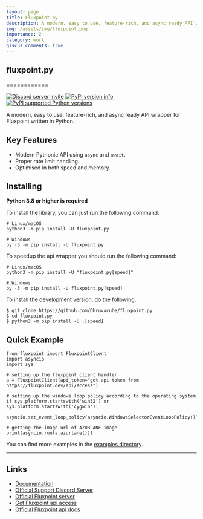 ```yaml
---
layout: page
title: Fluxpoint.py
description: A modern, easy to use, feature-rich, and async ready API wrapper for Fluxpoint written in Python.
img: /assets/img/fluxpoint.png
importance: 2
category: work
giscus_comments: true
---
```


## fluxpoint.py

============

[![Discord server invite](https://discord.com/api/guilds/920190307595874304/embed.png)](https://discord.gg/vfXHwS3nmQ) [![PyPI version info](https://img.shields.io/pypi/v/fluxpoint.py.svg)](https://pypi.python.org/pypi/fluxpoint.py) [![PyPI supported Python versions](https://img.shields.io/pypi/pyversions/fluxpoint.py.svg)](https://pypi.python.org/pypi/fluxpoint.py)

A modern, easy to use, feature-rich, and async ready API wrapper for
Fluxpoint written in Python.

## Key Features

- Modern Pythonic API using `async` and `await`.
- Proper rate limit handling.
- Optimised in both speed and memory.

## Installing

**Python 3.8 or higher is required**

To install the library, you can just run the following command:

```{.sh}
# Linux/macOS
python3 -m pip install -U fluxpoint.py

# Windows
py -3 -m pip install -U fluxpoint.py
```

To speedup the api wrapper you should run the following command:

```{.sh}
# Linux/macOS
python3 -m pip install -U "fluxpoint.py[speed]"

# Windows
py -3 -m pip install -U fluxpoint.py[speed]
```

To install the development version, do the following:

```{.sh}
$ git clone https://github.com/Dhruvacube/fluxpoint.py
$ cd fluxpoint.py
$ python3 -m pip install -U .[speed]
```

## Quick Example

```{.py}
from fluxpoint import FluxpointClient
import asyncio
import sys

# setting up the fluxpoint client handler
a = FluxpointClient(api_token="get api token from https://fluxpoint.dev/api/access")

# setting up the windows loop policy according to the operating system
if sys.platform.startswith('win32') or sys.platform.startswith('cygwin'):
    asyncio.set_event_loop_policy(asyncio.WindowsSelectorEventLoopPolicy())

# getting the image url of AZURLANE image
print(asyncio.run(a.azurlane()))
```

You can find more examples in the [examples
directory](https://github.com/Dhruvacube/fluxpoint.py/tree/master/examples).

---

## Links

- [Documentation](https://fluxpointpy.readthedocs.io/en/latest/)
- [Official Support Discord Server](https://discord.gg/vfXHwS3nmQ)
- [Official Fluxpoint server](https://discord.gg/fluxpoint)
- [Get Fluxpoint api access](https://fluxpoint.dev/api/access)
- [Official Fluxpoint api docs](https://bluedocs.page/fluxpoint-api)
